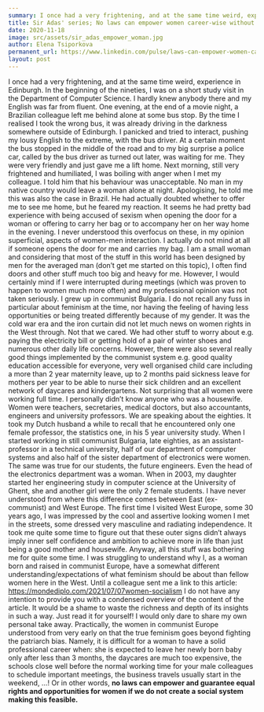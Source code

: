 ```yaml
---
summary: I once had a very frightening, and at the same time weird, experience in Edinburgh. In the beginning of the nineties, I was on a short study visit in the Department of Computer Science. I hardly knew anybody there and my English was far from fluent. One evening, at the end of a movie night, a Brazilian colleague left me behind alone at some bus stop. By the time I realised I took the wrong bus, it was already driving in the darkness somewhere outside of Edinburgh.
title: Sir Adas' series; No laws can empower women career-wise without an adequate social system!
date: 2020-11-18
image: src/assets/sir_adas_empower_woman.jpg
author: Elena Tsiporkova
permanent_url: https://www.linkedin.com/pulse/laws-can-empower-women-career-wise-without-adequate-elena-tsiporkova/
layout: post
---
```




I once had a very frightening, and at the same time weird, experience in Edinburgh. In the beginning of the nineties, I was on a short study visit in the Department of Computer Science. I hardly knew anybody there and my English was far from fluent. One evening, at the end of a movie night, a Brazilian colleague left me behind alone at some bus stop. By the time I realised I took the wrong bus, it was already driving in the darkness somewhere outside of Edinburgh. I panicked and tried to interact, pushing my lousy English to the extreme, with the bus driver. At a certain moment the bus stopped in the middle of the road and to my big surprise a police car, called by the bus driver as turned out later, was waiting for me. They were very friendly and just gave me a lift home. Next morning, still very frightened and humiliated, I was boiling with anger when I met my colleague. I told him that his behaviour was unacceptable. No man in my native country would leave a woman alone at night. Apologising, he told me this was also the case in Brazil. He had actually doubted whether to offer me to see me home, but he feared my reaction. It seems he had pretty bad experience with being accused of sexism when opening the door for a woman or offering to carry her bag or to accompany her on her way home in the evening.
 I never understood this overfocus on these, in my opinion superficial, aspects of women-men interaction. I actually do not mind at all if someone opens the door for me and carries my bag. I am a small woman and considering that most of the stuff in this world has been designed by men for the averaged man (don’t get me started on this topic), I often find doors and other stuff much too big and heavy for me. However, I would certainly mind if I were interrupted during meetings (which was proven to happen to women much more often) and my professional opinion was not taken seriously.
 I grew up in communist Bulgaria.  I do not recall any fuss in particular about feminism at the time, nor having the feeling of having less opportunities or being treated differently because of my gender. It was the cold war era and the iron curtain did not let much news on women rights in the West through. Not that we cared. We had other stuff to worry about e.g. paying the electricity bill or getting hold of a pair of winter shoes and numerous other daily life concerns.
 However, there were also several really good things implemented by the communist system e.g. good quality education accessible for everyone, very well organised child care including a more than 2 year maternity leave, up to 2 months paid sickness leave for mothers per year to be able to nurse their sick children and an excellent network of daycares and kindergartens. Not surprising that all women were working full time. I personally didn’t know anyone who was a housewife. Women were teachers, secretaries, medical doctors, but also accountants, engineers and university professors. We are speaking about the eighties. It took my Dutch husband a while to recall that he encountered only one female professor, the statistics one, in his 5 year university study. When I started working in still communist Bulgaria, late eighties, as an assistant-professor in a technical university, half of our department of computer systems and also half of the sister department of electronics were women. The same was true for our students, the future engineers. Even the head of the electronics department was a woman. When in 2003, my daughter started her engineering study in computer science at the University of Ghent, she and another girl were the only 2 female students.
I have never understood from where this difference comes between East (ex-communist) and West Europe. The first time I visited West Europe, some 30 years ago, I was impressed by the cool and assertive looking women I met in the streets, some dressed very masculine and radiating independence. It took me quite some time to figure out that these outer signs didn’t always imply inner self confidence and ambition to achieve more in life than just being a good mother and housewife.
Anyway, all this stuff was bothering me for quite some time. I was struggling to understand why I, as a woman born and raised in communist Europe, have a somewhat different understanding/expectations of what feminism should be about than fellow women here in the West. Until a colleague sent me a link to this article:
https://mondediplo.com/2021/07/07women-socialism
I do not have any intention to provide you with a condensed overview of the content of the article. It would be a shame to waste the richness and depth of its insights in such a way. Just read it for yourself! I would only dare to share my own personal take away. Practically, the women in communist Europe understood from very early on that the true feminism goes beyond fighting the patriarch bias. Namely, it is difficult for a woman to have a solid professional career when: she is expected to leave her newly born baby only after less than 3 months, the daycares are much too expensive, the schools close well before the normal working time for your male colleagues to schedule important meetings, the business travels usually start in the weekend, …!
Or in other words, **no laws can empower and guarantee equal rights and opportunities for women if we do not create a social system making this feasible.**
